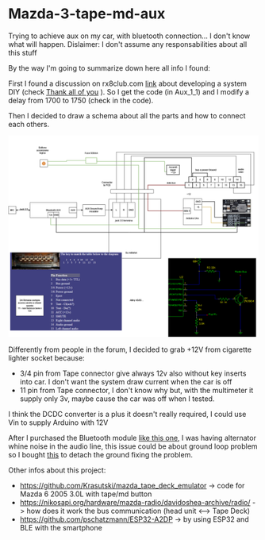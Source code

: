 # Mazda-3-tape-md-aux
Trying to achieve aux on my car, with bluetooth connection... I don't know what will happen.
Dislaimer: I don't assume any responsabilities about all this stuff

By the way I'm going to summarize down here all info I found:

First I found a discussion on rx8club.com [link]([https://www.rx8club.com/members/willlies-113834/](https://www.rx8club.com/new-member-forum-197/%2415-aux-solution-tape-md-button-262520/)) about developing a system DIY (check [Thank all of you](Thanks%20to%20and%20start%20point.png) ). 
So I get the code (in Aux_1_1) and I modify a delay from 1700 to 1750 (check in the code).

Then I decided to draw a schema about all the parts and how to connect each others.

![Alt text](schema%20di%20principioV3.drawio.png)

Differently from people in the forum, I decided to grab +12V from cigarette lighter socket because:
- 3/4 pin from Tape connector give always 12v also without key inserts into car. I don't want the system draw current when the car is off
- 11 pin from Tape connector, I don't know why but, with the multimeter it supply only 3v, maybe cause the car was off when I tested.

I think the DCDC converter is a plus it doesn't really required, I could use Vin to supply Arduino with 12V

After I purchased the Bluetooth module [like this one](btmodule.jpg), I was having alternator whine noise in the audio line, this issue could be about ground loop problem so I bought [this](groundloopinsulator.jpg) to detach the ground fixing the problem.


Other infos about this project:
- https://github.com/Krasutski/mazda_tape_deck_emulator -> code for Mazda 6 2005 3.0L with tape/md button
- https://nikosapi.org/hardware/mazda-radio/davidoshea-archive/radio/ -> how does it work the bus communication (head unit <--> Tape Deck)
- https://github.com/pschatzmann/ESP32-A2DP -> by using ESP32 and BLE with the smartphone



